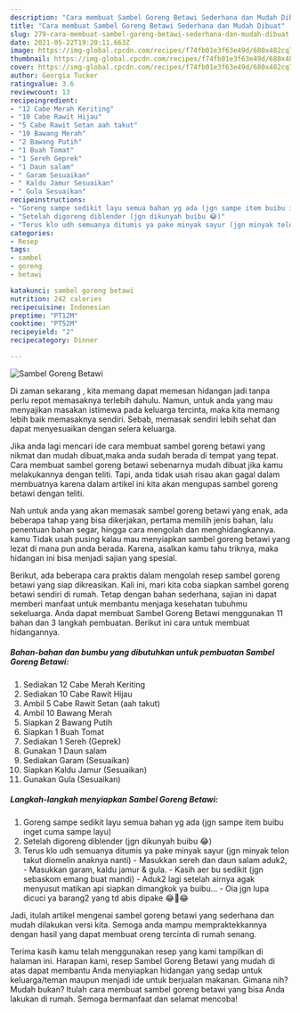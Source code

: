 ```yaml
---
description: "Cara membuat Sambel Goreng Betawi Sederhana dan Mudah Dibuat"
title: "Cara membuat Sambel Goreng Betawi Sederhana dan Mudah Dibuat"
slug: 279-cara-membuat-sambel-goreng-betawi-sederhana-dan-mudah-dibuat
date: 2021-05-22T19:20:11.663Z
image: https://img-global.cpcdn.com/recipes/f74fb01e3f63e49d/680x482cq70/sambel-goreng-betawi-foto-resep-utama.jpg
thumbnail: https://img-global.cpcdn.com/recipes/f74fb01e3f63e49d/680x482cq70/sambel-goreng-betawi-foto-resep-utama.jpg
cover: https://img-global.cpcdn.com/recipes/f74fb01e3f63e49d/680x482cq70/sambel-goreng-betawi-foto-resep-utama.jpg
author: Georgia Tucker
ratingvalue: 3.6
reviewcount: 13
recipeingredient:
- "12 Cabe Merah Keriting"
- "10 Cabe Rawit Hijau"
- "5 Cabe Rawit Setan aah takut"
- "10 Bawang Merah"
- "2 Bawang Putih"
- "1 Buah Tomat"
- "1 Sereh Geprek"
- "1 Daun salam"
- " Garam Sesuaikan"
- " Kaldu Jamur Sesuaikan"
- " Gula Sesuaikan"
recipeinstructions:
- "Goreng sampe sedikit layu semua bahan yg ada (jgn sampe item buibu inget cuma sampe layu)"
- "Setelah digoreng diblender (jgn dikunyah buibu 😂)"
- "Terus klo udh semuanya ditumis ya pake minyak sayur (jgn minyak telon takut diomelin anaknya nanti)  Masukkan sereh dan daun salam aduk2, Masukkan garam, kaldu jamur &amp; gula. Kasih aer bu sedikit (jgn sebaskom emang buat mandi) Aduk2 lagi setelah airnya agak menyusut matikan api siapkan dimangkok ya buibu... Oia jgn lupa dicuci ya barang2 yang td abis dipake 😂🤣😂"
categories:
- Resep
tags:
- sambel
- goreng
- betawi

katakunci: sambel goreng betawi 
nutrition: 242 calories
recipecuisine: Indonesian
preptime: "PT12M"
cooktime: "PT52M"
recipeyield: "2"
recipecategory: Dinner

---
```



![Sambel Goreng Betawi](https://img-global.cpcdn.com/recipes/f74fb01e3f63e49d/680x482cq70/sambel-goreng-betawi-foto-resep-utama.jpg)

Di zaman  sekarang , kita memang dapat memesan hidangan jadi tanpa perlu repot memasaknya terlebih dahulu. Namun, untuk anda yang mau menyajikan masakan istimewa pada keluarga tercinta, maka kita memang lebih baik memasaknya sendiri. Sebab, memasak sendiri lebih sehat dan dapat menyesuaikan dengan selera keluarga.

Jika anda lagi mencari ide cara membuat sambel goreng betawi yang nikmat dan mudah dibuat,maka anda sudah berada di tempat yang tepat. Cara membuat sambel goreng betawi  sebenarnya mudah dibuat jika kamu melakukannya dengan teliti. Tapi, anda tidak usah risau akan gagal dalam membuatnya 
karena dalam artikel ini kita akan mengupas sambel goreng betawi dengan teliti.  



Nah untuk anda yang akan memasak sambel goreng betawi yang enak, ada beberapa tahap yang bisa dikerjakan, pertama memilih jenis bahan, lalu penentuan bahan segar, hingga cara mengolah dan menghidangkannya. kamu Tidak usah pusing kalau mau menyiapkan sambel goreng betawi yang lezat di mana pun anda berada. Karena, asalkan kamu  tahu triknya, maka hidangan ini bisa menjadi sajian yang spesial.

Berikut, ada beberapa cara praktis  dalam mengolah resep sambel goreng betawi yang siap dikreasikan. Kali ini, mari kita coba siapkan sambel goreng betawi sendiri di rumah. Tetap dengan bahan sederhana, sajian ini dapat memberi manfaat untuk membantu menjaga kesehatan tubuhmu sekeluarga. Anda dapat membuat Sambel Goreng Betawi menggunakan 11 bahan dan 3 langkah pembuatan. Berikut ini cara untuk membuat hidangannya.

<!--inarticleads1-->

##### Bahan-bahan dan bumbu yang dibutuhkan untuk pembuatan Sambel Goreng Betawi:

1. Sediakan 12 Cabe Merah Keriting
1. Sediakan 10 Cabe Rawit Hijau
1. Ambil 5 Cabe Rawit Setan (aah takut)
1. Ambil 10 Bawang Merah
1. Siapkan 2 Bawang Putih
1. Siapkan 1 Buah Tomat
1. Sediakan 1 Sereh (Geprek)
1. Gunakan 1 Daun salam
1. Sediakan  Garam (Sesuaikan)
1. Siapkan  Kaldu Jamur (Sesuaikan)
1. Gunakan  Gula (Sesuaikan)




<!--inarticleads2-->

##### Langkah-langkah menyiapkan Sambel Goreng Betawi:

1. Goreng sampe sedikit layu semua bahan yg ada (jgn sampe item buibu inget cuma sampe layu)
1. Setelah digoreng diblender (jgn dikunyah buibu 😂)
1. Terus klo udh semuanya ditumis ya pake minyak sayur (jgn minyak telon takut diomelin anaknya nanti)  - Masukkan sereh dan daun salam aduk2, - Masukkan garam, kaldu jamur &amp; gula. - Kasih aer bu sedikit (jgn sebaskom emang buat mandi) - Aduk2 lagi setelah airnya agak menyusut matikan api siapkan dimangkok ya buibu... - Oia jgn lupa dicuci ya barang2 yang td abis dipake 😂🤣😂




Jadi, itulah artikel mengenai  sambel goreng betawi  yang sederhana dan mudah dilakukan versi kita. Semoga anda mampu mempraktekkannya dengan hasil yang dapat membuat oreng tercinta di rumah senang. 

Terima kasih kamu telah menggunakan resep yang kami tampilkan di halaman ini. Harapan kami, resep  Sambel Goreng Betawi yang mudah di atas dapat membantu Anda menyiapkan hidangan yang sedap untuk keluarga/teman maupun menjadi ide untuk berjualan makanan. Gimana nih? Mudah bukan? Itulah cara membuat sambel goreng betawi yang bisa Anda lakukan di rumah. Semoga bermanfaat dan selamat mencoba!

